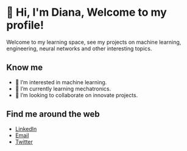<!DOCTYPE html>
<html lang="es">
<head>
    <meta charset="UTF-8">
    <meta name="viewport" content="width=device-width, initial-scale=1.0">
</head>
<body>

<h1>👋 Hi, I'm Diana, Welcome to my profile!</h1>

<p> Welcome to my learning space, see my projects on machine learning, engineering, neural networks and other interesting topics. </p>

<h2>Know me</h2>

<ul>
    <li> 👀 I’m interested in machine learning. </li>
    <li> 🌱 I’m currently learning mechatronics. </li>
    <li> 💞️ I’m looking to collaborate on innovate projects. </li>
</ul>

<h2>Find me around the web</h2>
<ul>
    <li><a href="[https://www.linkedin.com/in/diana-maga%C3%B1a-nava-40b122244/]">LinkedIn</a></li>
    <li><a href="mailto:maganadiana002@gmail.com">Email</a></li>
    <li><a href="https://twitter.com/tucuenta">Twitter</a></li>
</ul>

</body>
</html>
